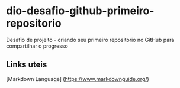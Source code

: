 # dio-desafio-github-primeiro-repositorio
Desafio de projeito - criando seu primeiro repositorio no GitHub para compartilhar o progresso

## Links uteis
[Markdown Language] (https://www.markdownguide.org/)
